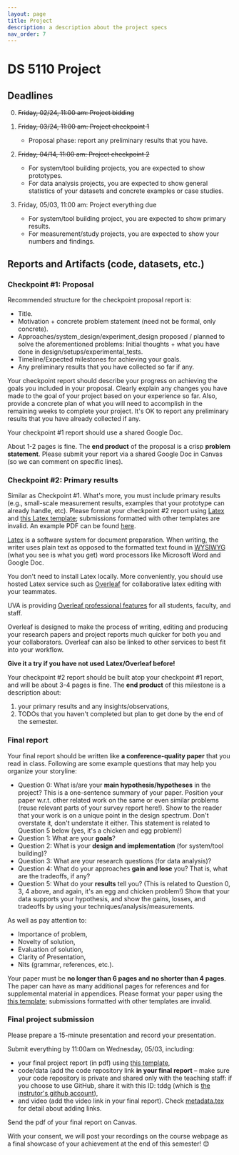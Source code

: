 ```yaml
---
layout: page
title: Project
description: a description about the project specs
nav_order: 7
---
```


# DS 5110 Project

## Deadlines

0. ~~Friday, 02/24, 11:00 am: Project bidding~~


1. ~~Friday, 03/24, 11:00 am: Project checkpoint 1~~

	* Proposal phase: report any preliminary results that you have.

2. ~~Friday, 04/14, 11:00 am: Project checkpoint 2~~

	* For system/tool building projects, you are expected to show prototypes.
	* For data analysis projects, you are expected to show general statistics of your datasets and concrete examples or case studies.


3. Friday, 05/03, 11:00 am: Project everything due

	* For system/tool building project, you are expected to show primary results.
	* For measurement/study projects, you are expected to show your numbers and findings.



## Reports and Artifacts (code, datasets, etc.)

### Checkpoint #1: Proposal

Recommended structure for the checkpoint proposal report is:

* Title.
* Motivation + concrete problem statement (need not be formal, only concrete).
* Approaches/system_design/experiment_design proposed / planned to solve the aforementioned
problems: Initial thoughts + what you have done in design/setups/experimental_tests.
* Timeline/Expected milestones for achieving your goals.
* Any preliminary results that you have collected so far if any.

Your checkpoint report should describe your progress on achieving the
goals you included in your proposal. Clearly explain any changes you
have made to the goal of your project based on your experience so
far. Also, provide a concrete plan of what you will need to
accomplish in the remaining weeks to complete your project. It's OK
to report any preliminary results that you have already collected if any.

Your checkpoint #1 report should use a shared Google Doc.

About 1-2 pages is fine.
The **end product** of the proposal is a crisp **problem statement**. Please
submit your report via a shared Google Doc in Canvas (so we can comment on
specific lines).



### Checkpoint #2: Primary results

Similar as Checkpoint #1. What's more, you must include primary
results (e.g., small-scale measurement results, examples that your
prototype can already handle, etc). Please format your checkpoint #2
report using
[Latex](https://www.latex-project.org/) and [this Latex
template](https://github.com/tddg/ds5110_latex_template); submissions
formatted with other templates are invalid. 
An example PDF can be found
[here](https://github.com/tddg/ds5110_latex_template/blob/main/paper.pdf).

[Latex](https://www.latex-project.org/) is a software system for
document preparation. When writing, the writer uses plain text as
opposed to the formatted text found in
[WYSIWYG](https://en.wikipedia.org/wiki/WYSIWYG) (what you see is
what you get) word processors like Microsoft Word and Google Doc.

You don't need to install Latex locally.  More conveniently, you
should use hosted Latex service such as
[Overleaf](https://www.overleaf.com/) for collaborative latex editing
with your teammates. 

UVA is providing [Overleaf professional
features](https://www.overleaf.com/edu/virginia) for all students,
faculty, and staff. 

Overleaf is designed to make the process of writing, editing and
producing your research papers and project reports much quicker for
both you and your collaborators. Overleaf can also be linked to other
services to best fit into your workflow.

**Give it a try if you have not used Latex/Overleaf
before!**

Your checkpoint #2 report should be built atop your checkpoint #1
report, and will be about 3-4 pages is fine. 
The **end product** of this milestone is a description about:
1. your primary results and any insights/observations,
2. TODOs that you haven't completed but plan to get done by the end of the semester. 



### Final report

Your final report should be written like **a conference-quality paper**
that you read in class.
Following are some example questions that may help you organize your storyline:

* Question 0: What is/are your **main hypothesis/hypotheses** in the project? This is a one-sentence summary of your paper. Position your paper w.r.t. other related work on the same or even similar problems (reuse relevant parts of your survey report here!). Show to the reader that your work is on a unique point in the design spectrum. Don't overstate it, don't understate it either. This statement is related to Question 5 below (yes, it's a chicken and egg problem!)
* Question 1: What are your **goals**?
* Question 2: What is your **design and implementation** (for system/tool building)?
* Question 3: What are your research questions (for data analysis)?
* Question 4: What do your approaches **gain and lose** you? That is, what are the tradeoffs, if any?
* Question 5: What do your **results** tell you? (This is related to Question 0, 3, 4 above, and again, it's an egg and chicken problem!) Show that your data supports your hypothesis, and show the gains, losses, and tradeoffs by using your techniques/analysis/measurements.

As well as pay attention to:

* Importance of problem,
* Novelty of solution,
* Evaluation of solution,
* Clarity of Presentation,
* Nits (grammar, references, etc.).

Your paper must be **no longer than 6 pages and no shorter than 4 pages**. The paper
can have as many additional pages for references and for supplemental material
in appendices.
Please format your paper using the [this
template](https://github.com/tddg/ds5110_latex_template);
submissions formatted with other templates are invalid.



### Final project submission

Please prepare a 15-minute presentation and record your presentation.

Submit everything by 11:00am on Wednesday, 05/03, including:

* your final project report (in pdf) using [this template](https://github.com/tddg/ds5110_latex_template),
* code/data (add the code repository link **in your final report** – make sure your code repository is private and shared only with the teaching staff: if you choose to use GitHub, share it with this ID: tddg (which is [the instrutor's github account](https://github.com/tddg)),
* and video (add the video link in your final report). Check [metadata.tex](https://github.com/tddg/ds5110_latex_template/blob/main/metadata.tex) for detail about adding links.

Send the pdf of your final report on Canvas.

With your consent, we will post your recordings on the course
webpage as a final showcase of your achievement at the end of this
semester! 😊
